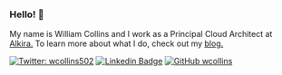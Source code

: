 ### Hello! :wave:
My name is William Collins and I work as a Principal Cloud Architect at [Alkira.](https://alkira.com) To learn more about what I do, check out my [blog.](https://wcollins.io)

[![Twitter: wcollins502](https://img.shields.io/twitter/follow/wcollins502?style=social)](https://twitter.com/wcollins502)
[![Linkedin Badge](https://img.shields.io/badge/-William-blue?style=flat-square&logo=Linkedin&logoColor=white&link=https://www.linkedin.com/in/william-collins/)](https://www.linkedin.com/in/william-collins/)
[![GitHub wcollins](https://img.shields.io/github/followers/wcollins?label=follow&style=social)](https://github.com/wcollins)
\
&nbsp;
